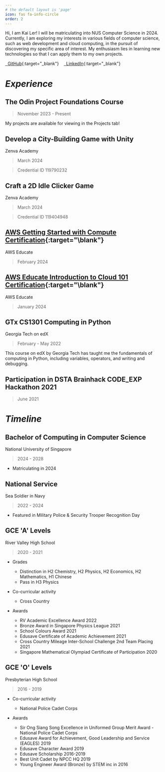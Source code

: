 ```yaml
---
# the default layout is 'page'
icon: fas fa-info-circle
order: 2
---
```


Hi, I am Kai Ler! I will be matriculating into NUS Computer Science in 2024. Currently, I am exploring my interests in various fields of computer science, such as web development and cloud computing, in the pursuit of discovering my specific area of interest. My enthusiasm lies in learning new technologies so that I can apply them to my own projects.

[<i class="fa-brands fa-github"></i>  GitHub](https://github.com/kailermai){:target="\_blank"}    [<i class="fab fa-linkedin"></i>  LinkedIn](https://www.linkedin.com/in/kai-ler-mai/){:target="\_blank"}

# **_Experience_**

## The Odin Project Foundations Course

> November 2023 - Present

My projects are available for viewing in the Projects tab!

## Develop a City-Building Game with Unity

Zenva Academy

> March 2024

> Credential ID 119790232

## Craft a 2D Idle Clicker Game

Zenva Academy

> March 2024

> Credential ID 119404948

## [AWS Getting Started with Compute Certification](https://www.credly.com/badges/f05ba33f-7507-4857-a2ad-eaf2bf78b5c2/linked_in_profile){:target="\blank"}

AWS Educate

> February 2024

## [AWS Educate Introduction to Cloud 101 Certification](https://www.credly.com/badges/e45e21ea-dda9-4a81-9b0a-dcf390bc3b53/linked_in_profile){:target="\blank"}

AWS Educate

> January 2024

## GTx CS1301 Computing in Python

Georgia Tech on edX

> February - May 2022

This course on edX by Georgia Tech has taught me the fundamentals of computing in Python, including variables, operators, and writing and debugging.

## Participation in DSTA Brainhack CODE_EXP Hackathon 2021

> June 2021

# **_Timeline_**

## Bachelor of Computing in Computer Science

National University of Singapore

> 2024 - 2028

- Matriculating in 2024

## National Service

Sea Soldier in Navy

> 2022 - 2024

- Featured in Military Police & Security Trooper Recognition Day

## GCE 'A' Levels

River Valley High School

> 2020 - 2021

- Grades

  - Distinction in H2 Chemistry, H2 Physics, H2 Economics, H2 Mathematics, H1 Chinese
  - Pass in H3 Physics

- Co-curricular activity

  - Cross Country

- Awards
  - RV Academic Excellence Award 2022
  - Bronze Award in Singapore Physics League 2021
  - School Colours Award 2021
  - Edusave Certificate of Academic Achievement 2021
  - Cross Country Mileage Inter-School Challenge 2nd Team Placing 2021
  - Singapore Mathematical Olympiad Certificate of Participation 2020

## GCE 'O' Levels

Presbyterian High School

> 2016 - 2019

- Co-curricular activity

  - National Police Cadet Corps

- Awards
  - Sir Ong Siang Song Excellence in Uniformed Group Merit Award - National Police Cadet Corps
  - Edusave Award for Achievement, Good Leadership and Service (EAGLES) 2019
  - Edusave Character Award 2019
  - Edusave Scholarship 2016-2019
  - Best Unit Cadet by NPCC HQ 2019
  - Young Engineer Award (Bronze) by STEM inc in 2016
